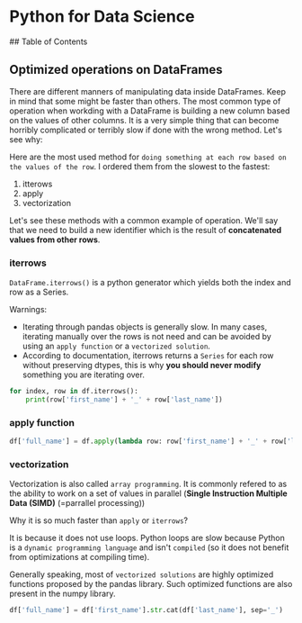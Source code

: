 # Python for Data Science

## Table of Contents

## Optimized operations on DataFrames

There are different manners of manipulating data inside DataFrames. Keep in mind that some might be faster than others. The most common type of operation when workding with a DataFrame is building a new column based on the values of other columns. It is a very simple thing that can become horribly complicated or terribly slow if done with the wrong method. Let's see why:

Here are the most used method for `doing something at each row based on the values of the row`. I ordered them from the slowest to the fastest:

1. itterows
2. apply
3. vectorization

Let's see these methods with a common example of operation. We'll say that we need to build a new identifier which is the result of **concatenated values from other rows**.

### iterrows

`DataFrame.iterrows()` is a python generator which yields both the index and row as a Series.

Warnings:
- Iterating through pandas objects is generally slow. In many cases, iterating manually over the rows is not need and can be avoided by using an `apply function` or a `vectorized solution`.
- According to documentation, iterrows returns a `Series` for each row without preserving dtypes, this is why **you should never modify** something you are iterating over. 


```python
for index, row in df.iterrows():
    print(row['first_name'] + '_' + row['last_name'])
```

### apply function

```python
df['full_name'] = df.apply(lambda row: row['first_name'] + '_' + row['last_name'])
```

### vectorization

Vectorization is also called `array programming`. It is commonly refered to as the ability to work on a set of values in parallel (**Single Instruction Multiple Data (SIMD)** (=parrallel processing))

Why it is so much faster than `apply` or `iterrows`?

It is because it does not use loops. Python loops are slow because Python is a `dynamic programming language` and isn't `compiled` (so it does not benefit from optimizations at compiling time).

Generally speaking, most of `vectorized solutions` are highly optimized functions proposed by the pandas library. Such optimized functions are also present in the numpy library. 

```python
df['full_name'] = df['first_name'].str.cat(df['last_name'], sep='_')
```
